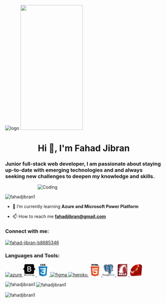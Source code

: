 ![logo](https://github.com/fahadjibran1/fahadjibran1/blob/main/Modern%20Minimal%20Technology%20Background%20Banner.png)
<img src="https://camo.githubusercontent.com/..." data-canonical-src="https://gyazo.com/eb5c5741b6a9a16c692170a41a49c858.png" width="200" height="400" />
<h1 align="center">Hi 👋, I'm Fahad Jibran</h1>

<div class="clear flex>
  <div class="column">
    <h3 align="left">Junior full-stack web developer, I am passionate about staying up-to-date with emerging technologies and and always seeking new challenges to deepen my knowledge and skills.</h3>
  </div>
  <div class="column">
    <img align="right" alt="Coding" width="400" src="https://media.tenor.com/flflC6GFzO8AAAAM/sultan-alrefaei-programmer.gif">
  </div>
</div>


<p align="left"> <img src="https://komarev.com/ghpvc/?username=fahadjibran1&label=Profile%20views&color=0e75b6&style=flat" alt="fahadjibran1" /> </p>



- 🌱 I’m currently learning **Azure and Microsoft Power Platform**

- 📫 How to reach me **fahadjibran@gmail.com**

<h3 align="left">Connect with me:</h3>
<p align="left">
<a href="https://linkedin.com/in/fahad-jibran-b8685346" target="blank"><img align="center" src="https://raw.githubusercontent.com/rahuldkjain/github-profile-readme-generator/master/src/images/icons/Social/linked-in-alt.svg" alt="fahad-jibran-b8685346" height="30" width="40" /></a>
</p>

<h3 align="left">Languages and Tools:</h3>
<p align="left"> <a href="https://azure.microsoft.com/en-in/" target="_blank" rel="noreferrer"> <img src="https://www.vectorlogo.zone/logos/microsoft_azure/microsoft_azure-icon.svg" alt="azure" width="40" height="40"/> </a> <a href="https://getbootstrap.com" target="_blank" rel="noreferrer"> <img src="https://raw.githubusercontent.com/devicons/devicon/master/icons/bootstrap/bootstrap-plain-wordmark.svg" alt="bootstrap" width="40" height="40"/> </a> <a href="https://www.w3schools.com/css/" target="_blank" rel="noreferrer"> <img src="https://raw.githubusercontent.com/devicons/devicon/master/icons/css3/css3-original-wordmark.svg" alt="css3" width="40" height="40"/> </a> <a href="https://www.figma.com/" target="_blank" rel="noreferrer"> <img src="https://www.vectorlogo.zone/logos/figma/figma-icon.svg" alt="figma" width="40" height="40"/> </a> <a href="https://heroku.com" target="_blank" rel="noreferrer"> <img src="https://www.vectorlogo.zone/logos/heroku/heroku-icon.svg" alt="heroku" width="40" height="40"/> </a> <a href="https://www.w3.org/html/" target="_blank" rel="noreferrer"> <img src="https://raw.githubusercontent.com/devicons/devicon/master/icons/html5/html5-original-wordmark.svg" alt="html5" width="40" height="40"/> </a> <a href="https://www.postgresql.org" target="_blank" rel="noreferrer"> <img src="https://raw.githubusercontent.com/devicons/devicon/master/icons/postgresql/postgresql-original-wordmark.svg" alt="postgresql" width="40" height="40"/> </a> <a href="https://rubyonrails.org" target="_blank" rel="noreferrer"> <img src="https://raw.githubusercontent.com/devicons/devicon/master/icons/rails/rails-original-wordmark.svg" alt="rails" width="40" height="40"/> </a> <a href="https://www.ruby-lang.org/en/" target="_blank" rel="noreferrer"> <img src="https://raw.githubusercontent.com/devicons/devicon/master/icons/ruby/ruby-original.svg" alt="ruby" width="40" height="40"/> </a> </p>

<p><img align="left" src="https://github-readme-stats.vercel.app/api/top-langs?username=fahadjibran1&show_icons=true&locale=en&layout=compact" alt="fahadjibran1" /></p>

<p>&nbsp;<img align="center" src="https://github-readme-stats.vercel.app/api?username=fahadjibran1&show_icons=true&locale=en" alt="fahadjibran1" /></p>

<p><img align="center" src="https://github-readme-streak-stats.herokuapp.com/?user=fahadjibran1&" alt="fahadjibran1" /></p>
